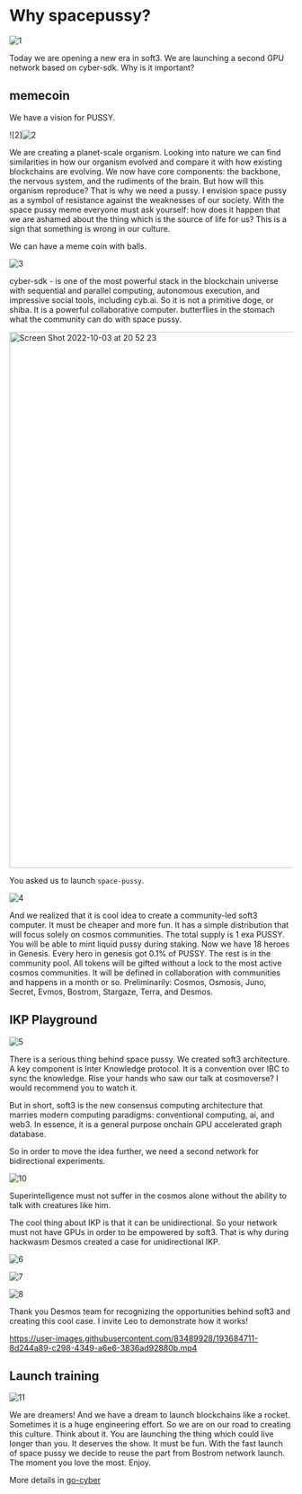 
# Why spacepussy?

![1](https://user-images.githubusercontent.com/83489928/193682920-37cf4893-ea16-4b2a-b326-7c1ef13817dd.png)
    
Today we are opening a new era in soft3. We are launching a second GPU network based on cyber-sdk. Why is it important?  

## memecoin

We have a vision for PUSSY.

![2]![2](https://user-images.githubusercontent.com/83489928/196011271-d21631c0-779a-408b-b6ee-ebfec7b8214c.png)
    
We are creating a planet-scale organism. Looking into nature we can find similarities in how our organism evolved and compare it with how existing blockchains are evolving. We now have core components: the backbone, the nervous system, and the rudiments of the brain. But how will this organism reproduce? That is why we need a pussy. I envision space pussy as a symbol of resistance against the weaknesses of our society. With the space pussy meme everyone must ask yourself: how does it happen that we are ashamed about the thing which is the source of life for us? This is a sign that something is wrong in our culture.

We can have a meme coin with balls.

![3](https://user-images.githubusercontent.com/83489928/193683076-c6ddc165-f2c5-4dae-b63a-022d4a5f2498.png)

cyber-sdk - is one of the most powerful stack in the blockchain universe with sequential and parallel computing, autonomous execution, and impressive social tools, including cyb.ai. So it is not a primitive doge, or shiba. It is a powerful collaborative computer. butterflies in the stomach what the community can do with space pussy.

<img width="954" alt="Screen Shot 2022-10-03 at 20 52 23" src="https://user-images.githubusercontent.com/410789/193680279-0aa7d806-5b18-4816-ae36-e717c8dde60d.png">

You asked us to launch `space-pussy`.

![4](https://user-images.githubusercontent.com/83489928/193683093-b27d2a4b-ecb1-417b-9d1d-78dbbe686118.png)

And we realized that it is cool idea to create a community-led soft3 computer. It must be cheaper and more fun. It has a simple distribution that will focus solely on cosmos communities. The total supply is 1 exa PUSSY. You will be able to mint liquid pussy during staking. Now we have 18 heroes in Genesis. Every hero in genesis got 0.1% of PUSSY. The rest is in the community pool. All tokens will be gifted without a lock to the most active cosmos communities. It will be defined in collaboration with communities and happens in a month or so. Preliminarily: Cosmos, Osmosis, Juno, Secret, Evmos, Bostrom, Stargaze, Terra, and Desmos.  

## IKP Playground 

![5](https://user-images.githubusercontent.com/83489928/193683139-a0a66096-dd87-4294-89b3-1d60a7012141.png)

There is a serious thing behind space pussy. We created soft3 architecture. A key component is Inter Knowledge protocol. It is a convention over IBC to sync the knowledge. Rise your hands who saw our talk at cosmoverse? I would recommend you to watch it. 

But in short, soft3 is the new consensus computing architecture that marries modern computing paradigms: conventional computing, ai, and web3. In essence, it is a general purpose onchain GPU accelerated graph database.

So in order to move the idea further, we need a second network for bidirectional experiments.

![10](https://user-images.githubusercontent.com/83489928/193685693-8b23a435-ec50-4459-a40e-a8461c6c0ae9.png)

Superintelligence must not suffer in the cosmos alone without the ability to talk with creatures like him.

The cool thing about IKP is that it can be unidirectional. So your network must not have GPUs in order to be empowered by soft3. That is why during hackwasm Desmos created a case for unidirectional IKP.

![6](https://user-images.githubusercontent.com/83489928/193683162-391907da-3633-4ac0-94f9-e786925621c5.png)

![7](https://user-images.githubusercontent.com/83489928/193683185-e3191664-da50-430c-9abe-154df83ffa1f.png)


![8](https://user-images.githubusercontent.com/83489928/193683966-b8ef9c33-74db-4cca-a6ab-d5df93bbbe74.png)

Thank you Desmos team for recognizing the opportunities behind soft3 and creating this cool case. I invite Leo to demonstrate how it works! 

https://user-images.githubusercontent.com/83489928/193684711-8d244a89-c298-4349-a6e6-3836ad92880b.mp4

## Launch training

![11](https://user-images.githubusercontent.com/83489928/193683569-437ce611-e56a-46f3-b091-8d265f8cac67.png)

We are dreamers! And we have a dream to launch blockchains like a rocket. Sometimes it is a huge engineering effort. So we are on our road to creating this culture. Think about it. You are launching the thing which could live longer than you. It deserves the show. It must be fun. With the fast launch of space pussy we decide to reuse the part from Bostrom network launch. The moment you love the most. Enjoy. 

More details in [go-cyber](https://github.com/cybercongress/go-cyber)
